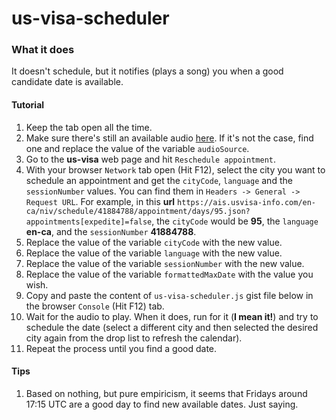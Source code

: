 # us-visa-scheduler

### What it does
It doesn't schedule, but it notifies (plays a song) you when a good candidate date is available.

#### Tutorial
1. Keep the tab open all the time.
1. Make sure there's still an available audio [here](https://cdn.freesound.org/previews/533/533869_5828667-lq.mp3). If it's not the case, find one and replace the value of the variable `audioSource`.
1. Go to the **us-visa** web page and hit `Reschedule appointment`.
1. With your browser `Network` tab open (Hit F12), select the city you want to schedule an appointment and get the `cityCode`, `language` and the `sessionNumber` values. You can find them in `Headers -> General -> Request URL`. For example, in this **url** `https://ais.usvisa-info.com/en-ca/niv/schedule/41884788/appointment/days/95.json?appointments[expedite]=false`, the `cityCode` would be **95**, the `language` **en-ca**, and the `sessionNumber` **41884788**.
1. Replace the value of the variable `cityCode` with the new value.
1. Replace the value of the variable `language` with the new value.
1. Replace the value of the variable `sessionNumber` with the new value.
1. Replace the value of the variable `formattedMaxDate` with the value you wish.
1. Copy and paste the content of `us-visa-scheduler.js` gist file below in the browser `Console` (Hit F12) tab.
1. Wait for the audio to play. When it does, run for it (**I mean it!**) and try to schedule the date (select a different city and then selected the desired city again from the drop list to refresh the calendar).
1. Repeat the process until you find a good date.

#### Tips
1. Based on nothing, but pure empiricism, it seems that Fridays around 17:15 UTC are a good day to find new available dates. Just saying.
